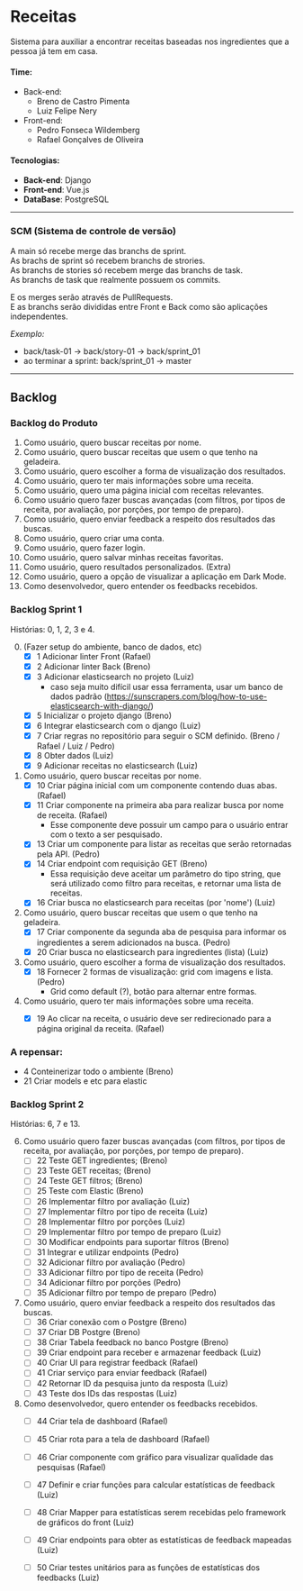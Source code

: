# Receitas
Sistema para auxiliar a encontrar receitas baseadas nos ingredientes que a pessoa já tem em casa.

#### Time:
* Back-end:
    * Breno de Castro Pimenta
    * Luiz Felipe Nery 
* Front-end:
    * Pedro Fonseca Wildemberg
    * Rafael Gonçalves de Oliveira

#### Tecnologias:
* **Back-end**: Django
* **Front-end**: Vue.js
* **DataBase**: PostgreSQL


---
### SCM (Sistema de controle de versão)
A main só recebe merge das branchs de sprint.<br>
As brachs de sprint só recebem branchs de strories.<br>
As branchs de stories só recebem merge das branchs de task.<br>
As branchs de task que realmente possuem os commits. <br>

E os merges serão através de PullRequests.<br>
E as branchs serão divididas entre Front e Back como são aplicações independentes.

*Exemplo:*
- back/task-01 -> back/story-01 -> back/sprint_01
- ao terminar a sprint: back/sprint_01 -> master

---

## Backlog

### Backlog do Produto

1. Como usuário, quero buscar receitas por nome.
2. Como usuário, quero buscar receitas que usem o que tenho na geladeira.
3. Como usuário, quero escolher a forma de visualização dos resultados.
4. Como usuário, quero ter mais informações sobre uma receita.
5. Como usuário, quero uma página inicial com receitas relevantes.
6. Como usuário quero fazer buscas avançadas (com filtros, por tipos de receita, por avaliação, por porções, por tempo de preparo).
7. Como usuário, quero enviar feedback a respeito dos resultados das buscas.
8. Como usuário, quero criar uma conta.
9. Como usuário, quero fazer login.
10. Como usuário, quero salvar minhas receitas favoritas.
11. Como usuário, quero resultados personalizados. (Extra)
12. Como usuário, quero a opção de visualizar a aplicação em Dark Mode.
13. Como desenvolvedor, quero entender os feedbacks recebidos.

### Backlog Sprint 1

Histórias: 0, 1, 2, 3 e 4.




0. (Fazer setup do ambiente, banco de dados, etc)
    - [x] 1 Adicionar linter Front (Rafael)
    - [x] 2 Adicionar linter Back (Breno)
    - [x] 3 Adicionar elasticsearch no projeto (Luiz)
      - caso seja muito difícil usar essa ferramenta, usar um banco de dados padrão (https://sunscrapers.com/blog/how-to-use-elasticsearch-with-django/)
    - [x] 5 Inicializar o projeto django (Breno)
    - [x] 6 Integrar elasticsearch com o django (Luiz)
    - [x] 7 Criar regras no repositório para seguir o SCM definido. (Breno / Rafael / Luiz / Pedro)
    - [x] 8 Obter dados (Luiz)
    - [x] 9 Adicionar receitas no elasticsearch (Luiz)
1. Como usuário, quero buscar receitas por nome.
    - [x] 10 Criar página inicial com um componente contendo duas abas. (Rafael)
    - [x] 11 Criar componente na primeira aba para realizar busca por nome de receita. (Rafael)
      - Esse componente deve possuir um campo para o usuário entrar com o texto a ser pesquisado.
    - [x] 13 Criar um componente para listar as receitas que serão retornadas pela API. (Pedro)
    - [x] 14 Criar endpoint com requisição GET (Breno)
      - Essa requisição deve aceitar um parâmetro do tipo string, que será utilizado como filtro para receitas, e retornar uma lista de receitas.
    - [x] 16 Criar busca no elasticsearch para receitas (por 'nome') (Luiz)
2. Como usuário, quero buscar receitas que usem o que tenho na geladeira. 
    - [x] 17 Criar componente da segunda aba de pesquisa para informar os ingredientes a serem adicionados na busca. (Pedro)
    - [x] 20 Criar busca no elasticsearch para ingredientes (lista) (Luiz)
3. Como usuário, quero escolher a forma de visualização dos resultados. 
    - [x] 18 Fornecer 2 formas de visualização: grid com imagens e lista. (Pedro)
      - Grid como default (?), botão para alternar entre formas.
4. Como usuário, quero ter mais informações sobre uma receita.
    - [x] 19 Ao clicar na receita, o usuário deve ser redirecionado para a página original da receita. (Rafael)



### A repensar:
- 4 Conteinerizar todo o ambiente (Breno)
- 21 Criar models e etc para elastic

### Backlog Sprint 2

Histórias: 6, 7 e 13.



6. Como usuário quero fazer buscas avançadas (com filtros, por tipos de receita, por avaliação, por porções, por tempo de preparo).
     - [ ] 22 Teste GET ingredientes; (Breno)
     - [ ] 23 Teste GET receitas; (Breno)
     - [ ] 24 Teste GET filtros; (Breno)
     - [ ] 25 Teste com Elastic (Breno)
     - [ ] 26 Implementar filtro por avaliação (Luiz)
     - [ ] 27 Implementar filtro por tipo de receita (Luiz)
     - [ ] 28 Implementar filtro por porções (Luiz)
     - [ ] 29 Implementar filtro por tempo de preparo (Luiz)
     - [ ] 30 Modificar endpoints para suportar filtros (Breno)
     - [ ] 31 Integrar e utilizar endpoints (Pedro)
     - [ ] 32 Adicionar filtro por avaliação (Pedro)
     - [ ] 33 Adicionar filtro por tipo de receita (Pedro)
     - [ ] 34 Adicionar filtro por porções (Pedro)
     - [ ] 35 Adicionar filtro por tempo de preparo (Pedro)
7. Como usuário, quero enviar feedback a respeito dos resultados das buscas.
     - [ ] 36 Criar conexão com o Postgre (Breno)
     - [ ] 37 Criar DB Postgre (Breno)
     - [ ] 38 Criar Tabela feedback no banco Postgre (Breno)
     - [ ] 39 Criar endpoint para receber e armazenar feedback (Luiz)
     - [ ] 40 Criar UI para registrar feedback (Rafael)
     - [ ] 41 Criar serviço para enviar feedback (Rafael)
     - [ ] 42 Retornar ID da pesquisa junto da resposta (Luiz)
     - [ ] 43 Teste dos IDs das respostas (Luiz)
13. Como desenvolvedor, quero entender os feedbacks recebidos.
     - [ ] 44 Criar tela de dashboard (Rafael)
     - [ ] 45 Criar rota para a tela de dashboard (Rafael)
     - [ ] 46 Criar componente com gráfico para visualizar qualidade das pesquisas (Rafael)
     - [ ] 47 Definir e criar funções para calcular estatísticas de feedback (Luiz)
     - [ ] 48 Criar Mapper para estatísticas serem recebidas pelo framework de gráficos do front (Luiz)
     - [ ] 49 Criar endpoints para obter as estatísticas de feedback mapeadas (Luiz)
     - [ ] 50 Criar testes unitários para as funções de estatísticas dos feedbacks (Luiz)


